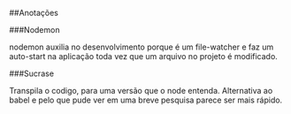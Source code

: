 ##Anotações

###Nodemon 

 nodemon auxilia no desenvolvimento porque é um file-watcher e faz um auto-start na aplicação 
 toda vez que um arquivo no projeto é modificado. 

###Sucrase

Transpila o codigo, para uma versão que o node entenda. 
Alternativa ao babel e pelo que pude ver em uma breve pesquisa parece ser mais rápido. 